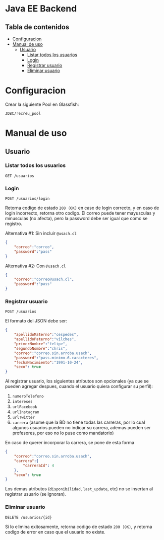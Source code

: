 # Java EE Backend

## Tabla de contenidos

<!-- toc -->

- [Configuracion](#configuracion)
- [Manual de uso](#manual-de-uso)
  * [Usuario](#usuario)
    + [Listar todos los usuarios](#listar-todos-los-usuarios)
    + [Login](#login)
    + [Registrar usuario](#registrar-usuario)
    + [Eliminar usuario](#eliminar-usuario)

<!-- tocstop -->

# Configuracion

Crear la siguiente Pool en Glassfish:

```
JDBC/recreu_pool
```

# Manual de uso

## Usuario

### Listar todos los usuarios

```GET /usuarios```


### Login

```POST /usuarios/login```

Retorna codigo de estado ```200 (OK)``` en caso de login correcto, y en caso de login incorrecto, retorna otro codigo. El correo puede tener mayusculas y minusculas (no afecta), pero la password debe ser igual que como se registro.

Alternativa #1: Sin incluir ```@usach.cl```

```json
{
    "correo":"correo",
    "password":"pass"
}
```

Alternativa #2: Con ```@usach.cl```
```json
{
    "correo":"correo@usach.cl",
    "password":"pass"
}
```


### Registrar usuario

```POST /usuarios```

El formato del JSON debe ser:

```json
{
	"apellidoMaterno":"cespedes",
	"apellidoPaterno":"vilches",
	"primerNombre":"felipe",
	"segundoNombre":"chris",
	"correo":"correo.sin.arroba.usach",
	"password":"pass.minimo.6.caracteres",
	"fechaNacimiento":"1991-10-24",	
	"sexo": true
}
```

Al registrar usuario, los siguientes atributos son opcionales (ya que se pueden agregar despues, cuando el usuario quiera configurar su perfil):

1. ```numeroTelefono```
2. ```intereses```
3. ```urlFacebook```
4. ```urlInstagram```
5. ```urlTwitter```
6. ```carrera``` (asume que la BD no tiene todas las carreras, por lo cual algunos usuarios pueden no indicar su carrera, ademas pueden ser profesores, por eso no lo puse como mandatorio)

En caso de querer incorporar la carrera, se pone de esta forma

```json
{
	"correo":"correo.sin.arroba.usach",
	"carrera":{
		"carreraId": 4
	},
	"sexo": true
}
```

Los demas atributos (```disponibilidad```, ```last_update```, etc) no se insertan al registrar usuario (se ignoran).

### Eliminar usuario

```DELETE /usuarios/{id}```

Si lo elimina exitosamente, retorna codigo de estado ```200 (OK)```, y retorna codigo de error en caso que el usuario no existe.
